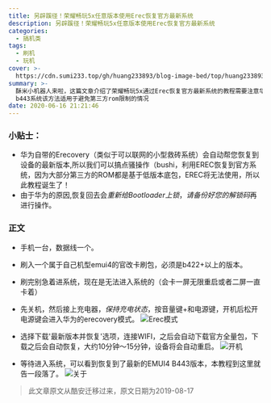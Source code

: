 ```yaml
---
title: 另辟蹊径！荣耀畅玩5x任意版本使用Erec恢复官方最新系统
description: 另辟蹊径！荣耀畅玩5x任意版本使用Erec恢复官方最新系统
categories:
  - 搞机类
tags:
  - 刷机
  - 玩机
cover: >-
  https://cdn.sumi233.top/gh/huang233893/blog-image-bed/top/huang233893/imgs/blog/Huawei_kiwi%20(4).jpeg
summary: >-
  酥米小机器人来啦，这篇文章介绍了荣耀畅玩5x通过Erec恢复官方最新系统的教程需要注意华为自带Erecovery模式会自动恢复到设备最新版本因此需先刷入emui4官改卡刷包且版本需为b422以上刷入后需保持充电状态按音量键加和电源键进入erecovery模式选择最新版本并恢复选项连接wifi等待下载官方全量包并完成系统恢复过程中会重新锁bootloader需备份好解锁码整个操作大约需要10到15分钟最终设备会重启并进入更新后的emui4
  b443系统该方法适用于避免第三方rom限制的情况
date: 2020-06-16 21:21:46
---
```


### 小贴士：
+ 华为自带的Erecovery（类似于可以联网的小型救砖系统）会自动帮您恢复到设备的最新版本,所以我们可以搞点骚操作（bushi，利用EREC恢复到官方系统，因为大部分第三方的ROM都是基于低版本底包，EREC将无法使用，所以此教程诞生了！
+ 由于华为的原因,恢复回去会*重新给Bootloader上锁*，*请备份好您的解锁码*再进行操作。

### 正文
+ 手机一台，数据线一个。

+ 刷入一个属于自己机型emui4的官改卡刷包，必须是b422+以上的版本。
+ 刷完别急着进系统，现在是无法进入系统的（会卡一屏无限重启或者二屏一直卡着）
+ 先关机，然后接上充电器，*保持充电状态*，按音量键+和电源键，开机后松开电源键会进入华为的erecovery模式。
![Erec模式](https://cdn.sumi233.top/gh/huang233893/blog-image-bed/top/huang233893/imgs/blog/Huawei_kiwi%20(1).jpeg "Erec模式")

+ 选择下载'最新版本并恢复'选项，连接WIFI，之后会自动下载官方全量包，下载之后会自动恢复，大约10分钟～15分钟，设备将会自动重启。
![开机](https://cdn.sumi233.top/gh/huang233893/blog-image-bed/top/huang233893/imgs/blog/Huawei_kiwi%20(2).jpeg "开机！")

+ 等待进入系统，可以看到恢复到了最新的EMUI4 B443版本，本教程到这里就告一段落了。
![关于](https://cdn.sumi233.top/gh/huang233893/blog-image-bed/top/huang233893/imgs/blog/Huawei_kiwi%20(2).jpeg "关于界面")

> 此文章原文从酷安迁移过来，原文日期为2019-08-17